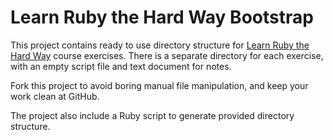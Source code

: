 # Learn Ruby the Hard Way Bootstrap

This project contains ready to use directory structure for [Learn Ruby the Hard Way](http://ruby.learncodethehardway.org/) course exercises. There is a separate directory for each exercise, with an empty script file and text document for notes.

Fork this project to avoid boring manual file manipulation, and keep your work clean at GitHub.

The project also include a Ruby script to generate provided directory structure.
